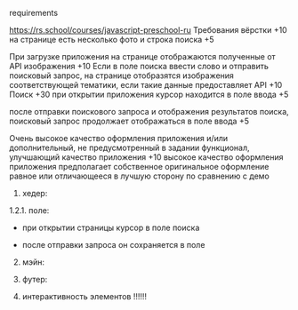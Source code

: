 requirements

https://rs.school/courses/javascript-preschool-ru
 Требования вёрстки +10
на странице есть несколько фото и строка поиска +5
<!-- в футере приложения есть ссылка на гитхаб автора приложения, год создания приложения, логотип курса со ссылкой на курс +5 -->
При загрузке приложения на странице отображаются полученные от API изображения +10
Если в поле поиска ввести слово и отправить поисковый запрос, на странице отобразятся изображения соответствующей тематики, если такие данные предоставляет API +10
Поиск +30
при открытии приложения курсор находится в поле ввода +5
<!-- есть placeholder +5 -->
<!-- автозаполнение поля ввода отключено (нет выпадающего списка с предыдущими запросами) +5 -->
<!-- поисковый запрос можно отправить нажатием клавиши Enter +5 -->
после отправки поискового запроса и отображения результатов поиска, поисковый запрос продолжает отображаться в поле ввода +5
<!-- в поле ввода есть крестик, при клике по которому поисковый запрос из поля ввода удаляется и отображается placeholder +5 -->
Очень высокое качество оформления приложения и/или дополнительный, не предусмотренный в задании функционал, улучшающий качество приложения +10
высокое качество оформления приложения предполагает собственное оригинальное оформление равное или отличающееся в лучшую сторону по сравнению с демо
 


<!-- адаптив: ширина страницы от 1920рх до 768рх -->

  1. хедер:
<!-- 1.1. слева логотип -->
<!-- 1.2. справа поле ввода для поиска: -->
1.2.1. поле:
   <!-- - без автозаполнения -->
   - при открытии страницы курсор в поле поиска 
   <!-- - отправка запроса допустима через Enter -->
   - после отправки запроса он сохраняется в поле
   <!-- - в поле ввода есть крестик для сброса введеного запроса (возвращается placeholder) -->
   <!-- - внутри поля слева placeholder - "search.." -->
   <!-- - справа поля лупа -->

  2. мэйн:
<!-- 2.1. подборка изображений высота 214,  -->
<!-- 2.2. ширина адаптивная:  -->
   <!-- - desktop 380,  -->
   <!-- - mobile - 100% -->

  3. футер:
<!-- 3.1. ссылка на гитхаб автора -->
<!-- 3.2. логотип курса => ссылка на курс -->

  4. интерактивность элементов !!!!!!
 